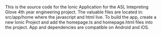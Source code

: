 This is the source code for the Ionic Application for the ASL Intepreting Glove 4th year engineering project. 
The valuable files are located in: src/app/home where the javascript and html live. 
To build the app, create a new Ionic Project and add the homepage.ts and homepage.html files into the project.
App and dependencies are compatible on Android and iOS. 
